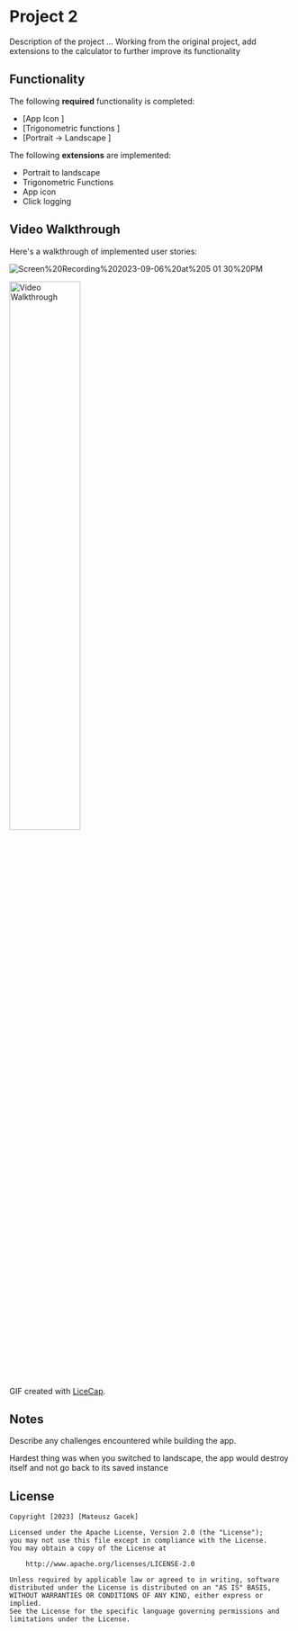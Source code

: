 # Project 2


Description of the project ...
Working from the original project, add extensions to the calculator to further improve its functionality

## Functionality 

The following **required** functionality is completed:

* [App Icon ]
* [Trigonometric functions ]
* [Portrait -> Landscape ]


The following **extensions** are implemented:

* Portrait to landscape
* Trigonometric Functions
* App icon
* Click logging

## Video Walkthrough

Here's a walkthrough of implemented user stories:

![Screen%20Recording%202023-09-06%20at%205 01 30%20PM](https://github.com/magacek/Kotlin-Calculator/assets/70607808/029e9785-4f3a-4243-97a4-ded2eec25c7f)


<img src='walkthrough.gif' title='Video Walkthrough' width='50%' alt='Video Walkthrough' />

GIF created with [LiceCap](http://www.cockos.com/licecap/).

## Notes

Describe any challenges encountered while building the app.

Hardest thing was when you switched to landscape, the app would destroy itself and not go back to its saved instance

## License

    Copyright [2023] [Mateusz Gacek]

    Licensed under the Apache License, Version 2.0 (the "License");
    you may not use this file except in compliance with the License.
    You may obtain a copy of the License at

        http://www.apache.org/licenses/LICENSE-2.0

    Unless required by applicable law or agreed to in writing, software
    distributed under the License is distributed on an "AS IS" BASIS,
    WITHOUT WARRANTIES OR CONDITIONS OF ANY KIND, either express or implied.
    See the License for the specific language governing permissions and
    limitations under the License.

